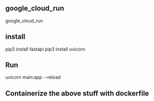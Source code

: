 ## google_cloud_run
google_cloud_run

## install
pip3 install fastapi
pip3 install uvicorn

## Run 
uvicorn main:app --reload

## Containerize the above stuff with dockerfile

